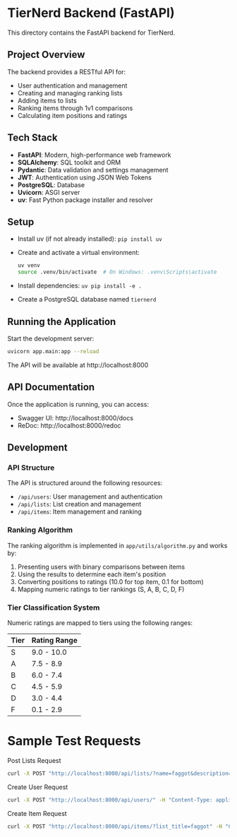 # TierNerd Backend (FastAPI)

This directory contains the FastAPI backend for TierNerd.

## Project Overview

The backend provides a RESTful API for:
- User authentication and management
- Creating and managing ranking lists
- Adding items to lists
- Ranking items through 1v1 comparisons
- Calculating item positions and ratings

## Tech Stack

- **FastAPI**: Modern, high-performance web framework
- **SQLAlchemy**: SQL toolkit and ORM
- **Pydantic**: Data validation and settings management
- **JWT**: Authentication using JSON Web Tokens
- **PostgreSQL**: Database
- **Uvicorn**: ASGI server
- **uv**: Fast Python package installer and resolver

## Setup

- Install uv (if not already installed): `pip install uv`

- Create and activate a virtual environment:
  ```bash
  uv venv
  source .venv/bin/activate  # On Windows: .venv\Scripts\activate
  ```

- Install dependencies: `uv pip install -e .`

- Create a PostgreSQL database named `tiernerd`

## Running the Application

Start the development server:

```bash
uvicorn app.main:app --reload
```

The API will be available at http://localhost:8000

## API Documentation

Once the application is running, you can access:
- Swagger UI: http://localhost:8000/docs
- ReDoc: http://localhost:8000/redoc

## Development

### API Structure

The API is structured around the following resources:
- `/api/users`: User management and authentication
- `/api/lists`: List creation and management
- `/api/items`: Item management and ranking

### Ranking Algorithm

The ranking algorithm is implemented in `app/utils/algorithm.py` and works by:
1. Presenting users with binary comparisons between items
2. Using the results to determine each item's position
3. Converting positions to ratings (10.0 for top item, 0.1 for bottom)
4. Mapping numeric ratings to tier rankings (S, A, B, C, D, F)

### Tier Classification System

Numeric ratings are mapped to tiers using the following ranges:

| Tier | Rating Range |
|------|-------------|
| S    | 9.0 - 10.0   |
| A    | 7.5 - 8.9    |
| B    | 6.0 - 7.4    |
| C    | 4.5 - 5.9    |
| D    | 3.0 - 4.4    |
| F    | 0.1 - 2.9    |


# Sample Test Requests

Post Lists Request
```bash
curl -X POST "http://localhost:8000/api/lists/?name=faggot&description=for%20gays"   -H "Authorization: Bearer <your-token>"
```

Create User Request
```bash
curl -X POST "http://localhost:8000/api/users/" -H "Content-Type: application/json" -H "Authorization: Bearer <your-token>" -d '{"username": "testuser", "email": "testuser@example.com", "password": "testpassword"}'
```

Create Item Request
```bash
curl -X POST "http://localhost:8000/api/items/?list_title=faggot" -H "Content-Type: application/json" -H "Authorization: Bearer <your-token>" -d '{"name": "testitem", "description": "still gay", "image_url": "testimageurl"}'
```

